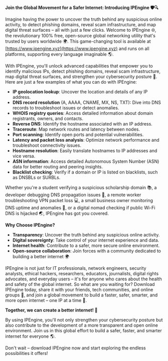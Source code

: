 **Join the Global Movement for a Safer Internet: Introducing IPEngine 🛡️🔍**

Imagine having the power to uncover the truth behind any suspicious online activity, to detect phishing domains, reveal scam infrastructure, and map digital threat surfaces – all with just a few clicks. Welcome to IPEngine 🌐, the revolutionary 100% free, open-source global networking utility that's trusted by users worldwide 🌍. This game-changing tool is available at [https://www.ipengine.xyz](https://www.ipengine.xyz) and runs on all platforms, supporting every language imaginable 🌎.

With IPEngine, you'll unlock advanced capabilities that empower you to identify malicious IPs, detect phishing domains, reveal scam infrastructure, map digital threat surfaces, and strengthen your cybersecurity posture 🔐. Here are just a few examples of what you can do with IPEngine:

*   **IP geolocation lookup**: Uncover the location and details of any IP address.
*   **DNS record resolution** (A, AAAA, CNAME, MX, NS, TXT): Dive into DNS records to troubleshoot issues or detect anomalies.
*   **WHOIS registry queries**: Access detailed information about domain registrants, owners, and contacts.
*   **Reverse DNS**: Identify the hostname associated with an IP address.
*   **Traceroute**: Map network routes and latency between nodes.
*   **Port scanning**: Identify open ports and potential vulnerabilities.
*   **Latency and packet loss analysis**: Optimize network performance and troubleshoot connectivity issues.
*   **Hostname resolution**: Easily translate hostnames to IP addresses and vice versa.
*   **ASN information**: Access detailed Autonomous System Number (ASN) data for better routing and peering insights.
*   **Blacklist checking**: Verify if a domain or IP is listed on blacklists, such as DNSBLs or SURBLs.

Whether you're a student verifying a suspicious scholarship domain 📚, a developer debugging DNS propagation issues 🤔, a remote worker troubleshooting VPN packet loss 💻, a small business owner monitoring DNS uptime and anomalies 💼, or a digital nomad checking if public Wi-Fi DNS is hijacked 🌏, IPEngine has got you covered.

**Why Choose IPEngine?**

*   **Transparency**: Uncover the truth behind any suspicious online activity.
*   **Digital sovereignty**: Take control of your internet experience and data.
*   **Internet health**: Contribute to a safer, more secure online environment.
*   **Open-source collaboration**: Join forces with a community dedicated to building a better internet 🌍

IPEngine is not just for IT professionals, network engineers, security analysts, ethical hackers, researchers, educators, journalists, digital rights advocates, and everyday users – it's for anyone who cares about the health and safety of the global internet. So what are you waiting for? Download IPEngine today, share it with your friends, tech communities, and online groups 🤝, and join a global movement to build a faster, safer, smarter, and more open internet – one IP at a time 🔑.

**Together, we can create a better internet! 💪**

By using IPEngine, you'll not only strengthen your cybersecurity posture but also contribute to the development of a more transparent and open online environment. Join us in this global effort to build a safer, faster, and smarter internet for everyone 🌎.

Don't wait – download IPEngine now and start exploring the endless possibilities it offers!